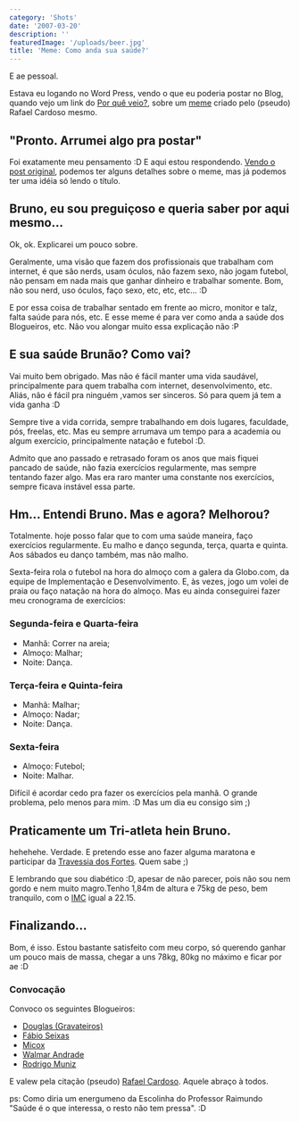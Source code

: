 ```yaml
---
category: 'Shots'
date: '2007-03-20'
description: ''
featuredImage: '/uploads/beer.jpg'
title: 'Meme: Como anda sua saúde?'
---
```


E ae pessoal.

Estava eu logando no Word Press, vendo o que eu poderia postar no Blog, quando vejo um link do [Por quê veio?](http://porqueveio.com/), sobre um [meme](http://pt.wikipedia.org/wiki/Meme) criado pelo (pseudo) Rafael Cardoso mesmo.

## "Pronto. Arrumei algo pra postar"

Foi exatamente meu pensamento :D E aqui estou respondendo. [Vendo o post original](http://porqueveio.com/meu-proprio-meme-como-anda-sua-saude/), podemos ter alguns detalhes sobre o meme, mas já podemos ter uma idéia só lendo o título.

## Bruno, eu sou preguiçoso e queria saber por aqui mesmo...

Ok, ok. Explicarei um pouco sobre.

Geralmente, uma visão que fazem dos profissionais que trabalham com internet, é que são nerds, usam óculos, não fazem sexo, não jogam futebol, não pensam em nada mais que ganhar dinheiro e trabalhar somente. Bom, não sou nerd, uso óculos, faço sexo, etc, etc, etc... :D

E por essa coisa de trabalhar sentado em frente ao micro, monitor e talz, falta saúde para nós, etc. E esse meme é para ver como anda a saúde dos Blogueiros, etc. Não vou alongar muito essa explicação não :P

## E sua saúde Brunão? Como vai?

Vai muito bem obrigado. Mas não é fácil manter uma vida saudável, principalmente para quem trabalha com internet, desenvolvimento, etc. Aliás, não é fácil pra ninguém ,vamos ser sinceros. Só para quem já tem a vida ganha :D

Sempre tive a vida corrida, sempre trabalhando em dois lugares, faculdade, pós, freelas, etc. Mas eu sempre arrumava um tempo para a academia ou algum exercício, principalmente natação e futebol :D.

Admito que ano passado e retrasado foram os anos que mais fiquei pancado de saúde, não fazia exercícios regularmente, mas sempre tentando fazer algo. Mas era raro manter uma constante nos exercícios, sempre ficava instável essa parte.

## Hm... Entendi Bruno. Mas e agora? Melhorou?

Totalmente. hoje posso falar que to com uma saúde maneira, faço exercícios regularmente. Eu malho e danço segunda, terça, quarta e quinta. Aos sábados eu danço também, mas não malho.

Sexta-feira rola o futebol na hora do almoço com a galera da Globo.com, da equipe de Implementação e Desenvolvimento. E, às vezes, jogo um volei de praia ou faço natação na hora do almoço. Mas eu ainda conseguirei fazer meu cronograma de exercícios:

### Segunda-feira e Quarta-feira

- Manhã: Correr na areia;
- Almoço: Malhar;
- Noite: Dança.

### Terça-feira e Quinta-feira

- Manhã: Malhar;
- Almoço: Nadar;
- Noite: Dança.

### Sexta-feira

- Almoço: Futebol;
- Noite: Malhar.

Difícil é acordar cedo pra fazer os exercícios pela manhã. O grande problema, pelo menos para mim. :D Mas um dia eu consigo sim ;)

## Praticamente um Tri-atleta hein Bruno.

hehehehe. Verdade. E pretendo esse ano fazer alguma maratona e participar da [Travessia dos Fortes](http://www.rio2007.org.br/travessiadosfortes2006/home/home.asp). Quem sabe ;)

E lembrando que sou diabético :D, apesar de não parecer, pois não sou nem gordo e nem muito magro.Tenho 1,84m de altura e 75kg de peso, bem tranquilo, com o [IMC](http://pt.wikipedia.org/wiki/%C3%8Dndice_de_massa_corporal) igual a 22.15.

## Finalizando...

Bom, é isso. Estou bastante satisfeito com meu corpo, só querendo ganhar um pouco mais de massa, chegar a uns 78kg, 80kg no máximo e ficar por ae :D

### Convocação

Convoco os seguintes Blogueiros:

- [Douglas (Gravateiros)](http://gravateiros.com.br/)
- [Fábio Seixas](http://blog.fabioseixas.com.br/)
- [Micox](http://elmicox.blogspot.com/)
- [Walmar Andrade](http://www.fatorw.com/)
- [Rodrigo Muniz](http://rodrigomuniz.com/)

E valew pela citação (pseudo) [Rafael Cardoso](http://porqueveio.com/). Aquele abraço à todos.

ps: Como diria um energumeno da Escolinha do Professor Raimundo "Saúde é o que interessa, o resto não tem pressa". :D
